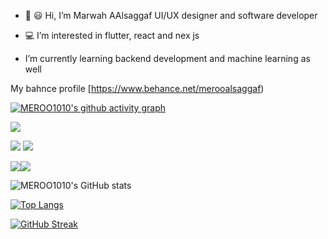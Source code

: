 - 👋 :smiley: Hi, I’m Marwah AAlsaggaf UI/UX designer and software developer


- :computer: I’m interested in flutter, react and nex js
-  I’m currently learning backend development and machine learning as well




My bahnce profile [https://www.behance.net/merooalsaggaf)







[![MEROO1010's github activity graph](https://github-readme-activity-graph.cyclic.app/graph?username=MEROO1010)](https://github.com/ashutosh00710/github-readme-activity-graph)


![](http://github-profile-summary-cards.vercel.app/api/cards/profile-details?username=MEROO1010&theme=zenburn)

![](http://github-profile-summary-cards.vercel.app/api/cards/most-commit-language?username=MEROO1010&theme=zenburn)  ![](http://github-profile-summary-cards.vercel.app/api/cards/repos-per-language?username=MEROO1010&theme=zenburn)




![](http://github-profile-summary-cards.vercel.app/api/cards/productive-time?username=MEROO1010&theme=zenburn&utcOffset=8)![](http://github-profile-summary-cards.vercel.app/api/cards/stats?username=MEROO1010&theme=zenburn)


![MEROO1010's GitHub stats](https://github-readme-stats.vercel.app/api?username=MEROO1010&show_icons=true&theme=slateorange )

[![Top Langs](https://github-readme-stats.vercel.app/api/top-langs/?username=anuraghazra&layout=compact)](https://github.com/anuraghazra/github-readme-stats)


[![GitHub Streak](https://streak-stats.demolab.com?user=MEROO1010&theme=great-gatsby)](https://git.io/streak-stats)


<!---
MEROO1010/MEROO1010 is a ✨ special ✨ repository because its `README.md` (this file) appears on your GitHub profile.
You can click the Preview link to take a look at your changes.
--->
